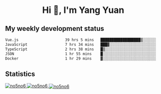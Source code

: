 <h1 align="center">Hi 👋, I'm Yang Yuan</h1>


## My weekly development status
<!--START_SECTION:waka-->

```txt
Vue.js                     39 hrs 5 mins   ██████████████████▒░░░░░░   73.03 %
JavaScript                 7 hrs 34 mins   ███▓░░░░░░░░░░░░░░░░░░░░░   14.16 %
TypeScript                 2 hrs 38 mins   █▒░░░░░░░░░░░░░░░░░░░░░░░   04.92 %
JSON                       1 hr 55 mins    █░░░░░░░░░░░░░░░░░░░░░░░░   03.60 %
Docker                     1 hr 29 mins    ▓░░░░░░░░░░░░░░░░░░░░░░░░   02.80 %
```

<!--END_SECTION:waka-->

## Statistics
<a href="https://github.com/anuraghazra/github-readme-stats">
  <img src="https://github-readme-stats.vercel.app/api/top-langs/?username=no5no6&theme=dracula" alt="no5no6">
</a>
<a href="https://github.com/anuraghazra/github-readme-stats">
  <img src="https://github-readme-stats.vercel.app/api?username=no5no6&show_icons=true&theme=dracula&line_height=40" alt="no5no6">
</a>
<a href="https://github.com/anuraghazra/github-readme-stats">
  <img align="center" src="https://github-readme-streak-stats.herokuapp.com/?user=no5no6&theme=dracula" alt="no5no6" />
</a>